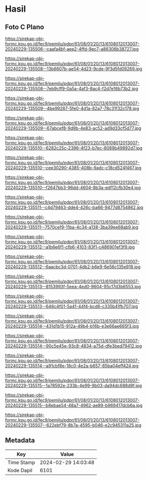 # Hasil

## Foto C Plano

https://sirekap-obj-formc.kpu.go.id/fec9/pemilu/pdpr/61/08/01/20/13/6108012013007-20240229-135506--caafa4bf-aee2-4ffd-9ec7-a86306b38727.jpg

https://sirekap-obj-formc.kpu.go.id/fec9/pemilu/pdpr/61/08/01/20/13/6108012013007-20240229-135508--13b6607b-ae54-4d23-9cde-9f3d5fd09269.jpg

https://sirekap-obj-formc.kpu.go.id/fec9/pemilu/pdpr/61/08/01/20/13/6108012013007-20240229-135508--7eb9cff9-0a5a-4af3-8ac4-f2d7e16b73b2.jpg

https://sirekap-obj-formc.kpu.go.id/fec9/pemilu/pdpr/61/08/01/20/13/6108012013007-20240229-135509--4be99287-5fe0-4d1a-82a7-78c31f32c178.jpg

https://sirekap-obj-formc.kpu.go.id/fec9/pemilu/pdpr/61/08/01/20/13/6108012013007-20240229-135509--67abcef8-9d9b-4e83-ac52-ad9d33cf5d77.jpg

https://sirekap-obj-formc.kpu.go.id/fec9/pemilu/pdpr/61/08/01/20/13/6108012013007-20240229-135510--6282c25c-2396-4f23-b7ec-8089b49892d7.jpg

https://sirekap-obj-formc.kpu.go.id/fec9/pemilu/pdpr/61/08/01/20/13/6108012013007-20240229-135510--cee30290-4385-408b-9adc-c18cd524f467.jpg

https://sirekap-obj-formc.kpu.go.id/fec9/pemilu/pdpr/61/08/01/20/13/6108012013007-20240229-135510--f2647bb3-96dd-4604-8b3a-edf12cfb30e4.jpg

https://sirekap-obj-formc.kpu.go.id/fec9/pemilu/pdpr/61/08/01/20/13/6108012013007-20240229-135511--c4d79463-dde4-426c-ba66-9477d8754862.jpg

https://sirekap-obj-formc.kpu.go.id/fec9/pemilu/pdpr/61/08/01/20/13/6108012013007-20240229-135511--7570cef9-11ba-4c34-a138-3ba39ee68ab9.jpg

https://sirekap-obj-formc.kpu.go.id/fec9/pemilu/pdpr/61/08/01/20/13/6108012013007-20240229-135512--a1b6e6f1-cfb6-4103-83f1-c486901ef3f9.jpg

https://sirekap-obj-formc.kpu.go.id/fec9/pemilu/pdpr/61/08/01/20/13/6108012013007-20240229-135512--6aacbc3d-0701-4db2-b6e9-6e56c135e918.jpg

https://sirekap-obj-formc.kpu.go.id/fec9/pemilu/pdpr/61/08/01/20/13/6108012013007-20240229-135513--8153993f-5eea-4ed0-9604-95c17d3b6553.jpg

https://sirekap-obj-formc.kpu.go.id/fec9/pemilu/pdpr/61/08/01/20/13/6108012013007-20240229-135513--646c4f01-5a41-44f4-bcd6-c335b41fb707.jpg

https://sirekap-obj-formc.kpu.go.id/fec9/pemilu/pdpr/61/08/01/20/13/6108012013007-20240229-135514--431d1b15-912a-49b4-b16b-e3e66ae665f3.jpg

https://sirekap-obj-formc.kpu.go.id/fec9/pemilu/pdpr/61/08/01/20/13/6108012013007-20240229-135514--90c5e45e-93c8-4834-a75d-dfe3bed79412.jpg

https://sirekap-obj-formc.kpu.go.id/fec9/pemilu/pdpr/61/08/01/20/13/6108012013007-20240229-135514--a91cbf8e-18c0-4e2a-b657-85ba04eff424.jpg

https://sirekap-obj-formc.kpu.go.id/fec9/pemilu/pdpr/61/08/01/20/13/6108012013007-20240229-135515--1a78592e-233b-4e99-9b03-da94dc688d9f.jpg

https://sirekap-obj-formc.kpu.go.id/fec9/pemilu/pdpr/61/08/01/20/13/6108012013007-20240229-135515--b8ebae54-48a7-4962-ae89-b969417dcb6a.jpg

https://sirekap-obj-formc.kpu.go.id/fec9/pemilu/pdpr/61/08/01/20/13/6108012013007-20240229-135507--622ebf79-8b7a-4595-b046-e2c945311a25.jpg


## Metadata

| Key        | Value               |
| ---------- | ------------------- |
| Time Stamp | 2024-02-29 14:03:48 |
| Kode Dapil | 6101                |



